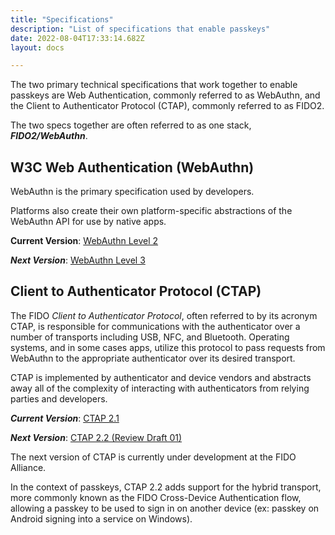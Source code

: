 ```yaml
---
title: "Specifications"
description: "List of specifications that enable passkeys"
date: 2022-08-04T17:33:14.682Z
layout: docs

---
```


The two primary technical specifications that work together to enable passkeys are Web Authentication, commonly referred to as WebAuthn, and the Client to Authenticator Protocol (CTAP), commonly referred to as FIDO2.

The two specs together are often referred to as one stack, ***FIDO2/WebAuthn***.

## W3C Web Authentication (WebAuthn)

WebAuthn is the primary specification used by developers.

Platforms also create their own platform-specific abstractions of the WebAuthn API for use by native apps.

**Current Version**: [WebAuthn Level 2](https://www.w3.org/TR/webauthn-2/)

***Next Version***: [WebAuthn Level 3](https://w3c.github.io/webauthn/)

## Client to Authenticator Protocol (CTAP)

The FIDO *Client to Authenticator Protocol*, often referred to by its acronym CTAP, is responsible for communications with the authenticator over a number of transports including USB, NFC, and Bluetooth. Operating systems, and in some cases apps, utilize this protocol to pass requests from WebAuthn to the appropriate authenticator over its desired transport.

CTAP is implemented by authenticator and device vendors and abstracts away all of the complexity of interacting with authenticators from relying parties and developers.

***Current Version***: [CTAP 2.1](https://fidoalliance.org/specs/fido-v2.1-ps-20210615/fido-client-to-authenticator-protocol-v2.1-ps-errata-20220621.html)

***Next Version***: [CTAP 2.2 (Review Draft 01)](https://fidoalliance.org/specs/fido-v2.2-rd-20230321/fido-client-to-authenticator-protocol-v2.2-rd-20230321.html)

The next version of CTAP is currently under development at the FIDO Alliance.

In the context of passkeys, CTAP 2.2 adds support for the hybrid transport, more commonly known as the FIDO Cross-Device Authentication flow, allowing a passkey to be used to sign in on another device (ex: passkey on Android signing into a service on Windows).
